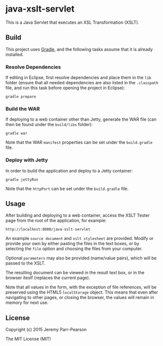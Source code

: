 # java-xslt-servlet

This is a Java Servlet that executes an XSL Transformation (XSLT).

## Build

This project uses [Gradle](http://gradle.org/), and the following tasks assume that it is already installed.

### Resolve Dependencies

If editing in Eclipse, first resolve dependencies and place them in the `lib` folder (ensure that all needed dependencies are also listed in the `.classpath` file, and run this task before opening the project in Eclipse):
```
gradle prepare
```

### Build the WAR

If deploying to a web container other than Jetty, generate the WAR file (can then be found under the `build/libs` folder):
```
gradle war
```

Note that the WAR `manifest` properties can be set under the `build.gradle` file.

### Deploy with Jetty

In order to build the application and deploy to a Jetty container:
```
gradle jettyRun
```

Note that the `httpPort` can be set under the `build.gradle` file.

## Usage

After building and deploying to a web container, access the XSLT Tester page from the root of the application, for example:
```
http://localhost:8080/java-xslt-servlet
```

An example `source document` and `xslt stylesheet` are provided.  Modify or provide your own by either pasting the files in the text boxes, or by selecting the `file` option and choosing the files from your computer.

Optional `parameters` may also be provided (name/value pairs), which will be passed to the XSLT.

The resulting document can be viewed in the result text box, or in the browser iteslf (replaces the current page).

Note that all values in the form, with the exception of file references, will be preserved using the HTML5 `localStorage` object.  This means that even after navigating to other pages, or closing the browser, the values will remain in memory for next use.

## License

Copyright (c) 2015 Jeremy Parr-Pearson

The MIT License (MIT)
